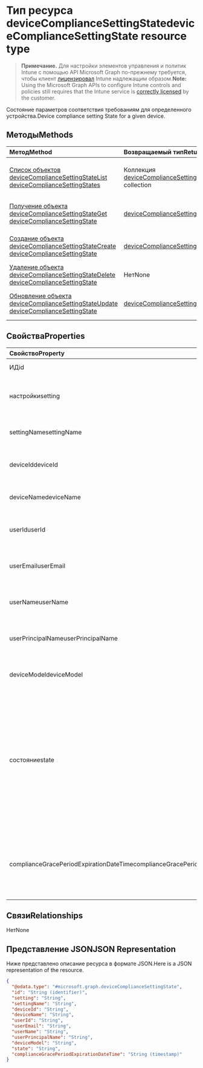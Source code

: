 # <a name="devicecompliancesettingstate-resource-type"></a><span data-ttu-id="ab0b0-101">Тип ресурса deviceComplianceSettingState</span><span class="sxs-lookup"><span data-stu-id="ab0b0-101">deviceComplianceSettingState resource type</span></span>

> <span data-ttu-id="ab0b0-102">**Примечание.** Для настройки элементов управления и политик Intune с помощью API Microsoft Graph по-прежнему требуется, чтобы клиент [лицензировал](https://go.microsoft.com/fwlink/?linkid=839381) Intune надлежащим образом.</span><span class="sxs-lookup"><span data-stu-id="ab0b0-102">**Note:** Using the Microsoft Graph APIs to configure Intune controls and policies still requires that the Intune service is [correctly licensed](https://go.microsoft.com/fwlink/?linkid=839381) by the customer.</span></span>

<span data-ttu-id="ab0b0-103">Состояние параметров соответствия требованиям для определенного устройства.</span><span class="sxs-lookup"><span data-stu-id="ab0b0-103">Device compliance setting State for a given device.</span></span>
## <a name="methods"></a><span data-ttu-id="ab0b0-104">Методы</span><span class="sxs-lookup"><span data-stu-id="ab0b0-104">Methods</span></span>
|<span data-ttu-id="ab0b0-105">Метод</span><span class="sxs-lookup"><span data-stu-id="ab0b0-105">Method</span></span>|<span data-ttu-id="ab0b0-106">Возвращаемый тип</span><span class="sxs-lookup"><span data-stu-id="ab0b0-106">Return Type</span></span>|<span data-ttu-id="ab0b0-107">Описание</span><span class="sxs-lookup"><span data-stu-id="ab0b0-107">Description</span></span>|
|:---|:---|:---|
|[<span data-ttu-id="ab0b0-108">Список объектов deviceComplianceSettingState</span><span class="sxs-lookup"><span data-stu-id="ab0b0-108">List deviceComplianceSettingStates</span></span>](../api/intune_deviceconfig_devicecompliancesettingstate_list.md)|<span data-ttu-id="ab0b0-109">Коллекция [deviceComplianceSettingState](../resources/intune_deviceconfig_devicecompliancesettingstate.md)</span><span class="sxs-lookup"><span data-stu-id="ab0b0-109">[deviceComplianceSettingState](../resources/intune_deviceconfig_devicecompliancesettingstate.md) collection</span></span>|<span data-ttu-id="ab0b0-110">Список свойств и связей объектов [deviceComplianceSettingState](../resources/intune_deviceconfig_devicecompliancesettingstate.md).</span><span class="sxs-lookup"><span data-stu-id="ab0b0-110">List properties and relationships of the [deviceComplianceSettingState](../resources/intune_deviceconfig_devicecompliancesettingstate.md) objects.</span></span>|
|[<span data-ttu-id="ab0b0-111">Получение объекта deviceComplianceSettingState</span><span class="sxs-lookup"><span data-stu-id="ab0b0-111">Get deviceComplianceSettingState</span></span>](../api/intune_deviceconfig_devicecompliancesettingstate_get.md)|[<span data-ttu-id="ab0b0-112">deviceComplianceSettingState</span><span class="sxs-lookup"><span data-stu-id="ab0b0-112">deviceComplianceSettingState</span></span>](../resources/intune_deviceconfig_devicecompliancesettingstate.md)|<span data-ttu-id="ab0b0-113">Чтение свойств и связей объекта [deviceComplianceSettingState](../resources/intune_deviceconfig_devicecompliancesettingstate.md).</span><span class="sxs-lookup"><span data-stu-id="ab0b0-113">Read properties and relationships of the [deviceComplianceSettingState](../resources/intune_deviceconfig_devicecompliancesettingstate.md) object.</span></span>|
|[<span data-ttu-id="ab0b0-114">Создание объекта deviceComplianceSettingState</span><span class="sxs-lookup"><span data-stu-id="ab0b0-114">Create deviceComplianceSettingState</span></span>](../api/intune_deviceconfig_devicecompliancesettingstate_create.md)|[<span data-ttu-id="ab0b0-115">deviceComplianceSettingState</span><span class="sxs-lookup"><span data-stu-id="ab0b0-115">deviceComplianceSettingState</span></span>](../resources/intune_deviceconfig_devicecompliancesettingstate.md)|<span data-ttu-id="ab0b0-116">Создание объекта [deviceComplianceSettingState](../resources/intune_deviceconfig_devicecompliancesettingstate.md).</span><span class="sxs-lookup"><span data-stu-id="ab0b0-116">Create a new [deviceComplianceSettingState](../resources/intune_deviceconfig_devicecompliancesettingstate.md) object.</span></span>|
|[<span data-ttu-id="ab0b0-117">Удаление объекта deviceComplianceSettingState</span><span class="sxs-lookup"><span data-stu-id="ab0b0-117">Delete deviceComplianceSettingState</span></span>](../api/intune_deviceconfig_devicecompliancesettingstate_delete.md)|<span data-ttu-id="ab0b0-118">Нет</span><span class="sxs-lookup"><span data-stu-id="ab0b0-118">None</span></span>|<span data-ttu-id="ab0b0-119">Удаляет объект [deviceComplianceSettingState](../resources/intune_deviceconfig_devicecompliancesettingstate.md).</span><span class="sxs-lookup"><span data-stu-id="ab0b0-119">Deletes a [deviceComplianceSettingState](../resources/intune_deviceconfig_devicecompliancesettingstate.md).</span></span>|
|[<span data-ttu-id="ab0b0-120">Обновление объекта deviceComplianceSettingState</span><span class="sxs-lookup"><span data-stu-id="ab0b0-120">Update deviceComplianceSettingState</span></span>](../api/intune_deviceconfig_devicecompliancesettingstate_update.md)|[<span data-ttu-id="ab0b0-121">deviceComplianceSettingState</span><span class="sxs-lookup"><span data-stu-id="ab0b0-121">deviceComplianceSettingState</span></span>](../resources/intune_deviceconfig_devicecompliancesettingstate.md)|<span data-ttu-id="ab0b0-122">Обновление свойств объекта [deviceComplianceSettingState](../resources/intune_deviceconfig_devicecompliancesettingstate.md).</span><span class="sxs-lookup"><span data-stu-id="ab0b0-122">Update the properties of a [deviceComplianceSettingState](../resources/intune_deviceconfig_devicecompliancesettingstate.md) object.</span></span>|

## <a name="properties"></a><span data-ttu-id="ab0b0-123">Свойства</span><span class="sxs-lookup"><span data-stu-id="ab0b0-123">Properties</span></span>
|<span data-ttu-id="ab0b0-124">Свойство</span><span class="sxs-lookup"><span data-stu-id="ab0b0-124">Property</span></span>|<span data-ttu-id="ab0b0-125">Тип</span><span class="sxs-lookup"><span data-stu-id="ab0b0-125">Type</span></span>|<span data-ttu-id="ab0b0-126">Описание</span><span class="sxs-lookup"><span data-stu-id="ab0b0-126">Description</span></span>|
|:---|:---|:---|
|<span data-ttu-id="ab0b0-127">ИД</span><span class="sxs-lookup"><span data-stu-id="ab0b0-127">id</span></span>|<span data-ttu-id="ab0b0-128">String (строка​)</span><span class="sxs-lookup"><span data-stu-id="ab0b0-128">String</span></span>|<span data-ttu-id="ab0b0-129">Ключ объекта</span><span class="sxs-lookup"><span data-stu-id="ab0b0-129">Key of the entity</span></span>|
|<span data-ttu-id="ab0b0-130">настройки</span><span class="sxs-lookup"><span data-stu-id="ab0b0-130">setting</span></span>|<span data-ttu-id="ab0b0-131">String (строка​)</span><span class="sxs-lookup"><span data-stu-id="ab0b0-131">String</span></span>|<span data-ttu-id="ab0b0-132">Имя класса параметров и свойства.</span><span class="sxs-lookup"><span data-stu-id="ab0b0-132">The setting class name and property name.</span></span>|
|<span data-ttu-id="ab0b0-133">settingName</span><span class="sxs-lookup"><span data-stu-id="ab0b0-133">settingName</span></span>|<span data-ttu-id="ab0b0-134">String (строка​)</span><span class="sxs-lookup"><span data-stu-id="ab0b0-134">String</span></span>|<span data-ttu-id="ab0b0-135">Имя параметра в отчете.</span><span class="sxs-lookup"><span data-stu-id="ab0b0-135">The Setting Name that is being reported</span></span>|
|<span data-ttu-id="ab0b0-136">deviceId</span><span class="sxs-lookup"><span data-stu-id="ab0b0-136">deviceId</span></span>|<span data-ttu-id="ab0b0-137">String (строка​)</span><span class="sxs-lookup"><span data-stu-id="ab0b0-137">String</span></span>|<span data-ttu-id="ab0b0-138">Идентификатор устройства в отчете.</span><span class="sxs-lookup"><span data-stu-id="ab0b0-138">The Device Id that is being reported</span></span>|
|<span data-ttu-id="ab0b0-139">deviceName</span><span class="sxs-lookup"><span data-stu-id="ab0b0-139">deviceName</span></span>|<span data-ttu-id="ab0b0-140">String (строка​)</span><span class="sxs-lookup"><span data-stu-id="ab0b0-140">String</span></span>|<span data-ttu-id="ab0b0-141">Имя устройства в отчете.</span><span class="sxs-lookup"><span data-stu-id="ab0b0-141">The Device Name that is being reported</span></span>|
|<span data-ttu-id="ab0b0-142">userId</span><span class="sxs-lookup"><span data-stu-id="ab0b0-142">userId</span></span>|<span data-ttu-id="ab0b0-143">String (строка​)</span><span class="sxs-lookup"><span data-stu-id="ab0b0-143">String</span></span>|<span data-ttu-id="ab0b0-144">Идентификатор пользователя в отчете.</span><span class="sxs-lookup"><span data-stu-id="ab0b0-144">The user Id that is being reported</span></span>|
|<span data-ttu-id="ab0b0-145">userEmail</span><span class="sxs-lookup"><span data-stu-id="ab0b0-145">userEmail</span></span>|<span data-ttu-id="ab0b0-146">String (строка​)</span><span class="sxs-lookup"><span data-stu-id="ab0b0-146">String</span></span>|<span data-ttu-id="ab0b0-147">Адрес электронной почты пользователя в отчете.</span><span class="sxs-lookup"><span data-stu-id="ab0b0-147">The User email address that is being reported</span></span>|
|<span data-ttu-id="ab0b0-148">userName</span><span class="sxs-lookup"><span data-stu-id="ab0b0-148">userName</span></span>|<span data-ttu-id="ab0b0-149">String (строка​)</span><span class="sxs-lookup"><span data-stu-id="ab0b0-149">String</span></span>|<span data-ttu-id="ab0b0-150">Имя пользователя в отчете.</span><span class="sxs-lookup"><span data-stu-id="ab0b0-150">The User Name that is being reported</span></span>|
|<span data-ttu-id="ab0b0-151">userPrincipalName</span><span class="sxs-lookup"><span data-stu-id="ab0b0-151">userPrincipalName</span></span>|<span data-ttu-id="ab0b0-152">String (строка​)</span><span class="sxs-lookup"><span data-stu-id="ab0b0-152">String</span></span>|<span data-ttu-id="ab0b0-153">Имя участника-пользователя в отчете.</span><span class="sxs-lookup"><span data-stu-id="ab0b0-153">The User PrincipalName that is being reported</span></span>|
|<span data-ttu-id="ab0b0-154">deviceModel</span><span class="sxs-lookup"><span data-stu-id="ab0b0-154">deviceModel</span></span>|<span data-ttu-id="ab0b0-155">String (строка​)</span><span class="sxs-lookup"><span data-stu-id="ab0b0-155">String</span></span>|<span data-ttu-id="ab0b0-156">Модель устройства в отчете.</span><span class="sxs-lookup"><span data-stu-id="ab0b0-156">The device model that is being reported</span></span>|
|<span data-ttu-id="ab0b0-157">состояние</span><span class="sxs-lookup"><span data-stu-id="ab0b0-157">state</span></span>|[<span data-ttu-id="ab0b0-158">complianceStatus</span><span class="sxs-lookup"><span data-stu-id="ab0b0-158">complianceStatus</span></span>](../resources/intune_shared_compliancestatus.md)|<span data-ttu-id="ab0b0-p101">Соответствие требованиям состояние параметра. Возможные значения: `unknown`, `notApplicable`, `compliant`, `remediated`, `nonCompliant`, `error`, `conflict`, `notAssigned`.</span><span class="sxs-lookup"><span data-stu-id="ab0b0-p101">The compliance state of the setting Possible values are: `unknown`, `notApplicable`, `compliant`, `remediated`, `nonCompliant`, `error`, `conflict`.</span></span>|
|<span data-ttu-id="ab0b0-161">complianceGracePeriodExpirationDateTime</span><span class="sxs-lookup"><span data-stu-id="ab0b0-161">complianceGracePeriodExpirationDateTime</span></span>|<span data-ttu-id="ab0b0-162">DateTimeOffset</span><span class="sxs-lookup"><span data-stu-id="ab0b0-162">DateTimeOffset</span></span>|<span data-ttu-id="ab0b0-163">Дата и время истечения льготного периода соответствия требования для устройства</span><span class="sxs-lookup"><span data-stu-id="ab0b0-163">The DateTime when device compliance grace period expires</span></span>|

## <a name="relationships"></a><span data-ttu-id="ab0b0-164">Связи</span><span class="sxs-lookup"><span data-stu-id="ab0b0-164">Relationships</span></span>
<span data-ttu-id="ab0b0-165">Нет</span><span class="sxs-lookup"><span data-stu-id="ab0b0-165">None</span></span>
## <a name="json-representation"></a><span data-ttu-id="ab0b0-166">Представление JSON</span><span class="sxs-lookup"><span data-stu-id="ab0b0-166">JSON Representation</span></span>
<span data-ttu-id="ab0b0-167">Ниже представлено описание ресурса в формате JSON.</span><span class="sxs-lookup"><span data-stu-id="ab0b0-167">Here is a JSON representation of the resource.</span></span>
<!--{
  "blockType": "resource",
  "baseType": "microsoft.graph.entity",
  "keyProperty": "id",
  "@odata.type": "microsoft.graph.deviceComplianceSettingState"
}-->
``` json
{
  "@odata.type": "#microsoft.graph.deviceComplianceSettingState",
  "id": "String (identifier)",
  "setting": "String",
  "settingName": "String",
  "deviceId": "String",
  "deviceName": "String",
  "userId": "String",
  "userEmail": "String",
  "userName": "String",
  "userPrincipalName": "String",
  "deviceModel": "String",
  "state": "String",
  "complianceGracePeriodExpirationDateTime": "String (timestamp)"
}
```








